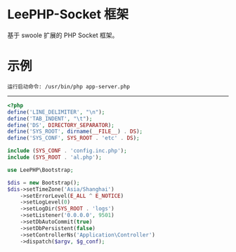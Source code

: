 LeePHP-Socket 框架
=============

基于 swoole 扩展的 PHP Socket 框架。


示例
=============
    运行启动命令: /usr/bin/php app-server.php
-------------
```php
<?php
define('LINE_DELIMITER', "\n");
define('TAB_INDENT', "\t");
define('DS', DIRECTORY_SEPARATOR);
define('SYS_ROOT', dirname(__FILE__) . DS);
define('SYS_CONF', SYS_ROOT . 'etc' . DS);

include (SYS_CONF . 'config.inc.php');
include (SYS_ROOT . 'al.php');

use LeePHP\Bootstrap;

$dis = new Bootstrap();
$dis->setTimeZone('Asia/Shanghai')
    ->setErrorLevel(E_ALL ^ E_NOTICE)
    ->setLogLevel(0)
    ->setLogDir(SYS_ROOT . 'logs')
    ->setListener('0.0.0.0', 9501)
    ->setDbAutoCommit(true)
    ->setDbPersistent(false)
    ->setControllerNs('Application\Controller')
    ->dispatch($argv, $g_conf);

